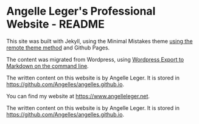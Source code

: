 # Angelle Leger's Professional Website - README

This site was built with Jekyll, using the Minimal Mistakes theme [using the remote theme method](https://mmistakes.github.io/minimal-mistakes/docs/quick-start-guide/#remote-theme-method) and Github Pages.

The content was migrated from Wordpress, using [Wordpress Export to Markdown on the command line](https://github.com/lonekorean/wordpress-export-to-markdown).

The written content on this website is by Angelle Leger. It is stored in https://github.com/Angelles/angelles.github.io.

You can find my website at https://www.angelleleger.net.

The written content on this website is by Angelle Leger. It is stored in https://github.com/Angelles/angelles.github.io.